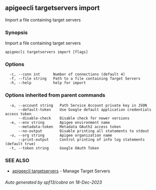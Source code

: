 ## apigeecli targetservers import

Import a file containing target servers

### Synopsis

Import a file containing target servers

```
apigeecli targetservers import [flags]
```

### Options

```
  -c, --conn int      Number of connections (default 4)
  -f, --file string   Path to a file containing Target Servers
  -h, --help          help for import
```

### Options inherited from parent commands

```
  -a, --account string   Path Service Account private key in JSON
      --default-token    Use Google default application credentials access token
      --disable-check    Disable check for newer versions
  -e, --env string       Apigee environment name
      --metadata-token   Metadata OAuth2 access token
      --no-output        Disable printing all statements to stdout
  -o, --org string       Apigee organization name
      --print-output     Control printing of info log statements (default true)
  -t, --token string     Google OAuth Token
```

### SEE ALSO

* [apigeecli targetservers](apigeecli_targetservers.md)	 - Manage Target Servers

###### Auto generated by spf13/cobra on 18-Dec-2023
